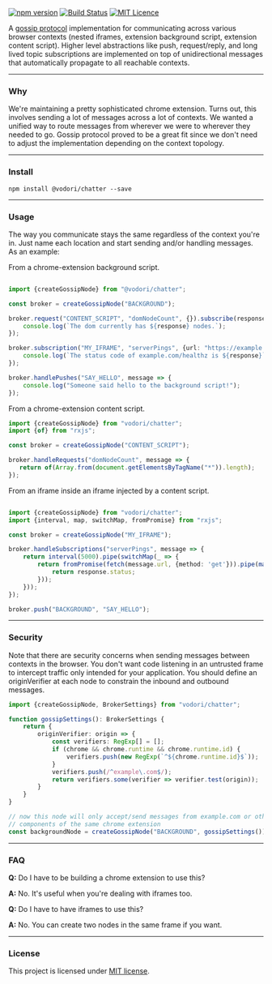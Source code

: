[![npm version](https://badge.fury.io/js/%40vodori%2Fchatter.svg)](https://badge.fury.io/js/%40vodori%2Fchatter)
[![Build Status](https://travis-ci.org/vodori/chatter.svg?branch=develop)](https://travis-ci.org/vodori/chatter)
[![MIT Licence](https://badges.frapsoft.com/os/mit/mit.svg?v=103)](https://opensource.org/licenses/mit-license.php)


A [gossip protocol](https://en.wikipedia.org/wiki/Gossip_protocol) implementation for communicating 
across various browser contexts (nested iframes, extension background script, extension content script). 
Higher level abstractions like push, request/reply, and long lived topic subscriptions are implemented on 
top of unidirectional messages that automatically propagate to all reachable contexts.

___

### Why

We're maintaining a pretty sophisticated chrome extension. Turns out, this involves sending a 
lot of messages across a lot of contexts. We wanted a unified way to route messages from wherever 
we were to wherever they needed to go. Gossip protocol proved to be a great fit since we don't need 
to adjust the implementation depending on the context topology. 

___

### Install

``` 
npm install @vodori/chatter --save
```

___

### Usage


The way you communicate stays the same regardless of the context you're in. Just name each location
and start sending and/or handling messages. As an example:



From a chrome-extension background script.

```typescript

import {createGossipNode} from "@vodori/chatter";

const broker = createGossipNode("BACKGROUND");

broker.request("CONTENT_SCRIPT", "domNodeCount", {}).subscribe(response => {
    console.log(`The dom currently has ${response} nodes.`);
});

broker.subscription("MY_IFRAME", "serverPings", {url: "https://example.com/healthz"}).subscribe(response => {
    console.log(`The status code of example.com/healthz is ${response}`);
});

broker.handlePushes("SAY_HELLO", message => {
    console.log("Someone said hello to the background script!");
});
```

From a chrome-extension content script.

```typescript
import {createGossipNode} from "vodori/chatter";
import {of} from "rxjs";

const broker = createGossipNode("CONTENT_SCRIPT");

broker.handleRequests("domNodeCount", message => {
   return of(Array.from(document.getElementsByTagName("*")).length);
});
```


From an iframe inside an iframe injected by a content script.

```typescript

import {createGossipNode} from "vodori/chatter";
import {interval, map, switchMap, fromPromise} from "rxjs";

const broker = createGossipNode("MY_IFRAME");

broker.handleSubscriptions("serverPings", message => {
    return interval(5000).pipe(switchMap(_ => {
        return fromPromise(fetch(message.url, {method: 'get'})).pipe(map(response => {
            return response.status;
        }));
    }));
});

broker.push("BACKGROUND", "SAY_HELLO");

```

___


### Security

Note that there are security concerns when sending messages between contexts in the browser. You don't
want code listening in an untrusted frame to intercept traffic only intended for your application.
You should define an originVerifier at each node to constrain the inbound and outbound messages.

```typescript
import {createGossipNode, BrokerSettings} from "vodori/chatter";

function gossipSettings(): BrokerSettings {
    return {
        originVerifier: origin => {
            const verifiers: RegExp[] = [];
            if (chrome && chrome.runtime && chrome.runtime.id) {
                verifiers.push(new RegExp(`^${chrome.runtime.id}$`));
            }
            verifiers.push(/^example\.com$/);
            return verifiers.some(verifier => verifier.test(origin));
        }
    }
}

// now this node will only accept/send messages from example.com or other
// components of the same chrome extension
const backgroundNode = createGossipNode("BACKGROUND", gossipSettings());

```

___

### FAQ

__Q:__ Do I have to be building a chrome extension to use this?

__A:__ No. It's useful when you're dealing with iframes too.

__Q:__ Do I have to have iframes to use this?

__A:__ No. You can create two nodes in the same frame if you want.

___

### License

This project is licensed under [MIT license](http://opensource.org/licenses/MIT).
